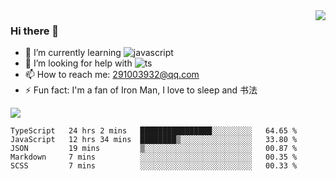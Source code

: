 <img align='right' src='https://github-readme-stats.vercel.app/api?username=niaogege&show_icons=true&theme=radical'/>

### Hi there 👋

- 🌱 I’m currently learning ![javascript](https://img.shields.io/badge/javacript-learn-orange)
- 🤔 I’m looking for help with ![ts](https://img.shields.io/badge/ts-learn-yellow)
- 📫 How to reach me: 291003932@qq.com
- ⚡ Fun fact:  I'm a fan of Iron Man, I love to sleep and 书法

![](https://github-readme-stats.vercel.app/api/top-langs/?username=niaogege&layout=compact)

<!--START_SECTION:waka-->
```text
TypeScript   24 hrs 2 mins   ████████████████░░░░░░░░░   64.65 % 
JavaScript   12 hrs 34 mins  ████████▒░░░░░░░░░░░░░░░░   33.80 % 
JSON         19 mins         ▒░░░░░░░░░░░░░░░░░░░░░░░░   00.87 % 
Markdown     7 mins          ░░░░░░░░░░░░░░░░░░░░░░░░░   00.35 % 
SCSS         7 mins          ░░░░░░░░░░░░░░░░░░░░░░░░░   00.33 % 
```
<!--END_SECTION:waka-->
